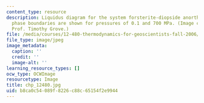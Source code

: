 ```yaml
---
content_type: resource
description: Liquidus diagram for the system forsterite-diopside anorthite.  Primary
  phase boundaries are shown for pressures of 0.1 and 700 MPa. (Image courtesy of
  Prof. Timothy Grove.)
file: /media/courses/12-480-thermodynamics-for-geoscientists-fall-2006/b8ca0c54089f8226c88c65154f2e9944_chp_12480.jpg
file_type: image/jpeg
image_metadata:
  caption: ''
  credit: ''
  image-alt: ''
learning_resource_types: []
ocw_type: OCWImage
resourcetype: Image
title: chp_12480.jpg
uid: b8ca0c54-089f-8226-c88c-65154f2e9944
---
```


